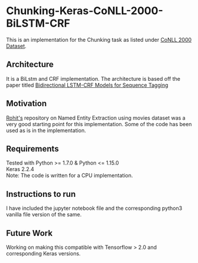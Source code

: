 # Chunking-Keras-CoNLL-2000-BiLSTM-CRF
This is an implementation for the Chunking task as listed under [CoNLL 2000 Dataset](https://www.clips.uantwerpen.be/conll2000/chunking/).  

## Architecture
It is a BiLstm and CRF implementation. The architecture is based off the paper titled [Bidirectional LSTM-CRF Models for Sequence Tagging](https://arxiv.org/pdf/1508.01991.pdf)

## Motivation
[Rohit's](https://github.com/rohitx007/Named-Entity-Extraction-and-Recognition) repository on Named Entity Extraction using movies dataset was a very good starting point for this implementation. Some of the code has been used as is in the implementation.

## Requirements
Tested with Python >= 1.7.0 & Python <= 1.15.0  
Keras 2.2.4  
Note: The code is written for a CPU implementation.

## Instructions to run
I have included the jupyter notebook file and the corresponding python3 vanilla file version of the same.

## Future Work
Working on making this compatible with Tensorflow > 2.0 and corresponding Keras versions.
